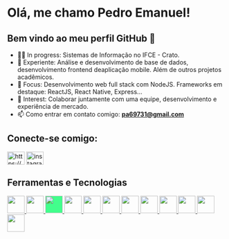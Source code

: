 # Olá, me chamo Pedro Emanuel!
## Bem vindo ao meu perfil GitHub 👋

- 👨‍🎓 In progress: Sistemas de Informação no IFCE - Crato.
- 🔭 Experiente: Análise e desenvolvimento de base de dados, desenvolvimento frontend deaplicação mobile. Além de outros projetos acadêmicos.
- 🌱 Focus: Desenvolvimento web full stack com NodeJS. Frameworks em destaque: ReactJS, React Native, Express...
- 👯 Interest: Colaborar juntamente com uma equipe, desenvolvimento e experiência de mercado.
- 📫 Como entrar em contato comigo: **pa69731@gmail.com**

## Conecte-se comigo:
<p align="left">
<a href="https://www.linkedin.com/in/pedro-almeida-b39a9019b/" target="blank"><img align="center" src="https://raw.githubusercontent.com/rahuldkjain/github-profile-readme-generator/master/src/images/icons/Social/linked-in-alt.svg" alt="https://www.linkedin.com/in/jeferson-mendes/" height="30" width="40" /></a>
<a href="https://instagram.com/pedro_emanuel.21" target="blank"><img align="center" src="https://raw.githubusercontent.com/rahuldkjain/github-profile-readme-generator/master/src/images/icons/Social/instagram.svg" alt="instagram.com/jeffmendes__" height="30" width="40" /></a>
</p>


## Ferramentas e Tecnologias
<p>
  <a href="https://www.w3schools.com/git/" target="blank">
    <img src="https://cdn.jsdelivr.net/gh/devicons/devicon/icons/git/git-original.svg" width="40" height="40"/>
  </a>
  <a href="https://www.w3schools.com/css/" target="blank">
    <img src="https://cdn.jsdelivr.net/gh/devicons/devicon/icons/css3/css3-original.svg" width="40" height="40"/>
  </a>
  <a href="https://expressjs.com/pt-br/" target="blank">
    <img style="background-color:#42fe8c;" src="https://cdn.jsdelivr.net/gh/devicons/devicon/icons/express/express-original.svg" width="40" height="40"/>
  </a>
  <a href="https://www.w3schools.com/html/default.asp" target="blank">
    <img src="https://cdn.jsdelivr.net/gh/devicons/devicon/icons/html5/html5-original.svg" width="40" height="40"/>
  <a>
  <a href="https://www.w3schools.com/js/default.asp" target="blank">
    <img src="https://cdn.jsdelivr.net/gh/devicons/devicon/icons/javascript/javascript-original.svg" width="40" height="40"/>
  </a>
  <a href="https://www.w3schools.com/java/default.asp" target="blank">
    <img src="https://cdn.jsdelivr.net/gh/devicons/devicon/icons/java/java-original.svg" width="40" height="40"/>
  </a>   
  <a href="https://www.w3schools.com/css/" target="blank">
    <img src="https://cdn.jsdelivr.net/gh/devicons/devicon/icons/nodejs/nodejs-original.svg" width="40" height="40"/>
  </a>
  <a href="https://www.w3schools.com/nodejs/" target="blank">
    <img src="https://cdn.jsdelivr.net/gh/devicons/devicon/icons/postgresql/postgresql-original.svg" width="40" height="40"/>
  </a>  
  <a href="https://https://firebase.google.com/" target="blank">
    <img src="https://cdn.jsdelivr.net/gh/devicons/devicon/icons/firebase/firebase-plain.svg" width="40" height="40"/>
  </a> 
  <a href="https://www.mongodb.com/" target="blank">
    <img src="https://cdn.jsdelivr.net/gh/devicons/devicon/icons/mongodb/mongodb-original.svg" width="40" height="40"/>
  </a> 
  <a href="https://pt-br.reactjs.org/" target="blank">
    <img src="https://cdn.jsdelivr.net/gh/devicons/devicon/icons/react/react-original.svg" width="40" height="40"/>
    </a>
  <a href="[https://www.w3schools.com/css/](https://www.python.org/)" target="blank">
    <img src="https://cdn.jsdelivr.net/gh/devicons/devicon/icons/python/python-original.svg" width="40" height="40"/>
  </a>
</p>
